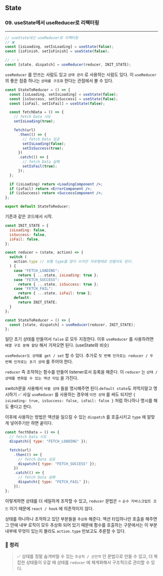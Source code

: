 ## State

### 09. useState에서 useReducer로 리팩터링

---

```jsx
// useState대신 useReducer로 리팩터링
// ❌
const [isLoading, setIsLoading] = useState(false);
const [isFinish, setIsFinish] = useState(false);

// ✅ ⬇️
const [state, dispatch] = useReducer(reducer, INIT_STATE);
```

`useReducer` 를 안쓰는 사람도 있고 `상태 관리` 로 사용하는 사람도 있다. 이 `useReducer` 의 좋은 점중 하나는 `상태를 구조화` 한다는 관점에서 볼 수 있다.

```jsx
const StateToReducer = () => {
  const [isLoading, setIsLoading] = useState(false);
  const [isSuccess, setIsSuccess] = useState(false);
  const [isFail, setIsFail] = useState(false);

  const fetchData = () => {
    // fetch Data 시도
    setIsLoading(true);

    fetch(url)
      .then(() => {
        // fetch Data 성공
        setIsLoading(false);
        setIsSuccess(true);
      })
      .catch(() => {
        // fetch Data 실패
        setIsFail(true);
      });
  };

  if (isLoading) return <LoadingComponent />;
  if (isFail) return <ErrorComponent />;
  if (isSuccess) return <SuccessComponent />;
};

export default StateToReducer;
```

기존과 같은 코드에서 시작.

```jsx
const INIT_STATE = {
  isLoading: false,
  isSuccess: false,
  isFail: false,
};

const reducer = (state, action) => {
  switch (
    action.type // 보통 type을 많이 쓰지만 자유형태로 만들어도 된다.
  ) {
    case "FETCH_LOADING":
      return { ...state, isLoading: true };
    case "FETCH_SUCCESS":
      return { ...state, isSuccess: true };
    case "FETCH_FAIL":
      return { ...state, isFail: true };
    default:
      return INIT_STATE;
  }
};

const StateToReducer = () => {
  const [state, dispatch] = useReducer(reducer, INIT_STATE);
};
```

일단 초기 상태를 만들어서 `false` 로 모두 지정한다. 이후 `useReducer` 를 사용하려면 `배열 구조 분해 할당` 해서 가져오면 된다. (useState와 비슷)

`useReducer도 상태를 get / set` 할 수 있다. 추가로 `첫 번째 인자로는 reducer / 두 번째 인자로는 초기 상태` 를 주어야 한다.

`reducer` 즉 조작하는 함수를 만들어 listener로서 등록을 해준다. 이 `reducer` 는 `상태 / 상태를 변화할 수 있는 액션 타입` 을 가진다.

switch문을 사용해서 `바뀔 상태` 들을 명시해주면 된다.`default state`도 까먹지말고 명시하기
✅ 사실 `useReducer` 를 사용하는 경우에 `이전 상태` 를 써도 되지만 `{ isLoading: true, isSuccess: false, isFail: false }` 처럼 하나하나 명시를 해도 좋다고 한다.

이후에 사용하는 방법은 액션을 일으킬 수 있는 `dispatch` 를 호출시키고 `type` 에 알맞게 넣어주기만 하면 끝이다.

```jsx
const fecthData = () => {
  // fetch Data 시도
  dispatch({ type: "FETCH_LOADING" });

  fetch(url)
    .then(() => {
      // fetch Data 성공
      dispatch({ type: "FETCH_SUCCESS" });
    })
    .catch(() => {
      // fetch Data 실패
      dispatch({ type: "FETCH_FAIL" });
    });
};
```

이렇게하면 상태를 더 세밀하게 조작할 수 있고, `reducer` 문법은 ⭐️ `순수 자바스크립트 코드` 이기 때문에 `react / hook` 에 의존적이지 않다.

상태를 하나하나 조작하고 있던 부분들을 `추상화` 해준다. 액션 타입하나만 호출을 해주면 그 안에 내부 로직이 모두 추상화 되어 있기 때문에 함수를 호출하는 구문에서는 이 부분 내부에 무엇이 있는지 몰라도 `action.type` 만보고도 추론할 수 있다.

### 📌 정리

> ✅ 상태를 정말 숨겨버릴 수 있는 `추상적 / 선언적` 인 문법으로 만들 수 있고, 더 복잡한 상태들이 오갈 때 상태를 `reducer` 에 체계화해서 구조적으로 관리할 수 있다.
